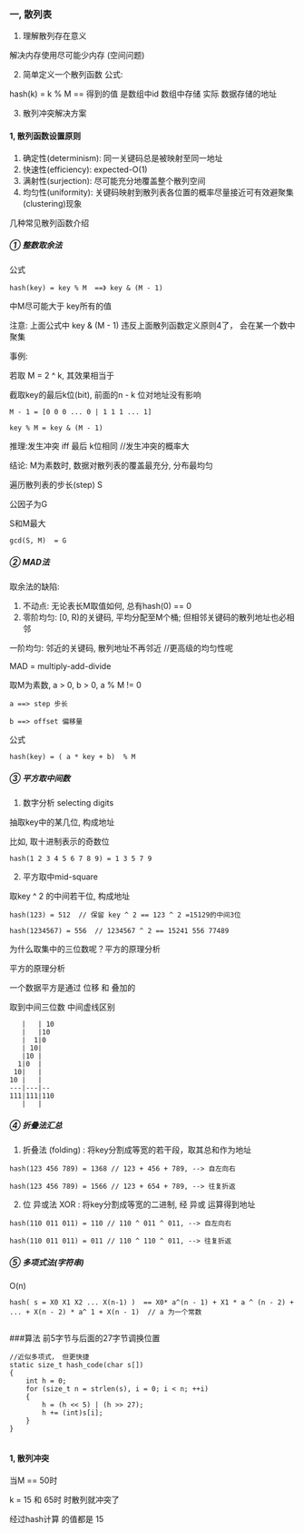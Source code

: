 ﻿### 一, 散列表

1. 理解散列存在意义

解决内存使用尽可能少内存 (空间问题)

2. 简单定义一个散列函数 公式:

hash(k) = k % M  == 得到的值 是数组中id 数组中存储 实际 数据存储的地址

3. 散列冲突解决方案

#### 1, 散列函数设置原则

1. 确定性(determinism): 同一关键码总是被映射至同一地址
2. 快速性(efficiency): 	expected-O(1)
3. 满射性(surjection):	尽可能充分地覆盖整个散列空间
4. 均匀性(uniformity):	关键码映射到散列表各位置的概率尽量接近可有效避聚集(clustering)现象

几种常见散列函数介绍

##### ① 整数取余法

公式

```
hash(key) = key % M  ==》 key & (M - 1)
```

中M尽可能大于 key所有的值

注意: 上面公式中 key & (M - 1)   违反上面散列函数定义原则4了， 会在某一个数中聚集

事例:

若取 M = 2 ^ k, 其效果相当于

截取key的最后k位(bit), 前面的n - k 位对地址没有影响

```
M - 1 = [0 0 0 ... 0 | 1 1 1 ... 1]

key % M = key & (M - 1)
```

推理:发生冲突 iff 最后 k位相同 //发生冲突的概率大


结论: M为素数时, 数据对散列表的覆盖最充分, 分布最均匀



遍历散列表的步长(step) S 

公因子为G  

S和M最大

```
gcd(S, M)  = G 
```


##### ② MAD法

取余法的缺陷:

1. 不动点: 		无论表长M取值如何, 总有hash(0) == 0
2. 零阶均匀: 	[0, R)的关键码, 平均分配至M个桶; 但相邻关键码的散列地址也必相邻

一阶均匀: 邻近的关键码, 散列地址不再邻近       //更高级的均匀性呢

MAD = multiply-add-divide

取M为素数, a > 0, b > 0, a % M != 0

```
a ==> step 步长 

b ==> offset 偏移量  
```

公式 

```
hash(key) = ( a * key + b)  % M
```

##### ③ 平方取中间数

1. 数字分析 selecting digits

抽取key中的某几位, 构成地址

比如, 取十进制表示的奇数位

```
hash(1 2 3 4 5 6 7 8 9) = 1 3 5 7 9
```

2. 平方取中mid-square

取key ^ 2 的中间若干位, 构成地址

```
hash(123) = 512  // 保留 key ^ 2 == 123 ^ 2 =15129的中间3位

hash(1234567) = 556  // 1234567 ^ 2 == 15241 556 77489
```

为什么取集中的三位数呢？平方的原理分析

平方的原理分析

一个数据平方是通过 位移 和 叠加的

取到中间三位数  中间虚线区别

```
   |   | 10
   |   |10
   |  1|0 
   | 10|
   |10 |
  1|0  |
 10|   |
10 |   |
---|---|--
111|111|110
   |   |
```


##### ④ 折叠法汇总

1. 折叠法 (folding) : 将key分割成等宽的若干段，取其总和作为地址

```
hash(123 456 789) = 1368 // 123 + 456 + 789, --> 自左向右

hash(123 456 789) = 1566 // 123 + 654 + 789, --> 往复折返 
```

2. 位 异或法 XOR : 将key分割成等宽的二进制, 经 异或 运算得到地址

```
hash(110 011 011) = 110 // 110 ^ 011 ^ 011, --> 自左向右

hash(110 011 011) = 011 // 110 ^ 110 ^ 011, --> 往复折返
```

##### ⑤ 多项式法(字符串)

O(n)

```
hash( s = X0 X1 X2 ... X(n-1) )  == X0* a^(n - 1) + X1 * a ^ (n - 2) + ... + X(n - 2) * a^ 1 + X(n - 1)  // a 为一个常数
```

![]()



###算法 前5字节与后面的27字节调换位置

```
//近似多项式， 但更快捷
static size_t hash_code(char s[])
{
	int h = 0;
	for (size_t n = strlen(s), i = 0; i < n; ++i)
	{
		h = (h << 5) | (h >> 27);
		h += (int)s[i];
	}
}
```

![]()

#### 1, 散列冲突

当M == 50时

k = 15 和 65时 时散列就冲突了


经过hash计算 的值都是 15


